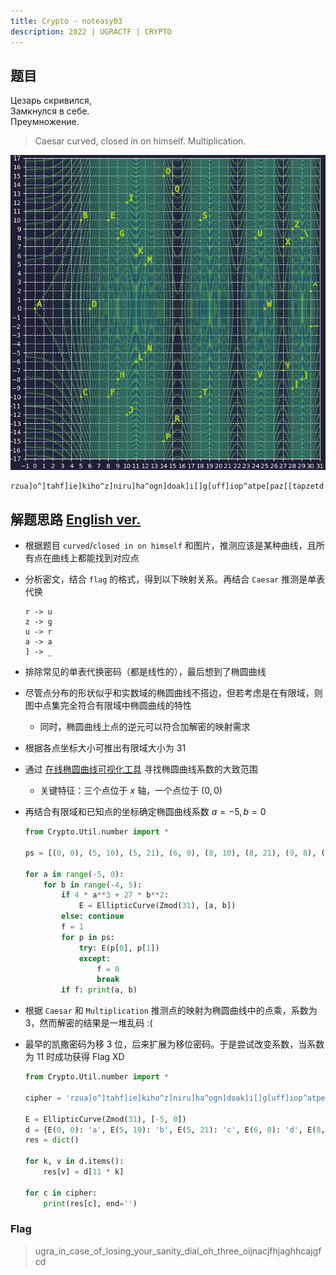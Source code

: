 ```yaml
---
title: Crypto - noteasy03
description: 2022 | UGRACTF | CRYPTO
---
```


## 题目

Цезарь скривился,<br>
Замкнулся в себе.<br>
Преумножение. 

> Caesar curved, closed in on himself. Multiplication.

![点图](img/noteasy0301.png)

```
rzua]o^]tahf]ie]kiho^z]niru]ha^ogn]doak]i[]g[uff]iop^atpe[paz[[tapzetd
```

## 解题思路 [English ver.](https://sekai.team/blog/ugra-ctf-quals-2022/noteasy03/)

- 根据题目 `curved`/`closed in on himself` 和图片，推测应该是某种曲线，且所有点在曲线上都能找到对应点
- 分析密文，结合 `flag` 的格式，得到以下映射关系。再结合 `Caesar` 推测是单表代换

    ```
    r -> u
    z -> g
    u -> r
    a -> a
    ] -> _
    ```

- 排除常见的单表代换密码（都是线性的），最后想到了椭圆曲线
- 尽管点分布的形状似乎和实数域的椭圆曲线不搭边，但若考虑是在有限域，则图中点集完全符合有限域中椭圆曲线的特性
    - 同时，椭圆曲线上点的逆元可以符合加解密的映射需求
- 根据各点坐标大小可推出有限域大小为 $31$
- 通过 [在线椭圆曲线可视化工具](https://www.desmos.com/calculator/ialhd71we3) 寻找椭圆曲线系数的大致范围
    - 关键特征：三个点位于 $x$ 轴，一个点位于 $(0, 0)$
- 再结合有限域和已知点的坐标确定椭圆曲线系数 $a=-5,b=0$

    ```py
    from Crypto.Util.number import *

    ps = [(0, 0), (5, 10), (5, 21), (6, 0), (8, 10), (8, 21), (9, 8), (9, 23), (10, 12), (10, 19), (11, 6), (11, 25), (12, 5), (12, 26), (14, 15), (14, 16), (15, 13), (15, 18), (18, 10), (18, 21), (24, 8), (24, 23), (25, 0), (27, 7), (27, 24), (28, 9), (28, 22), (29, 8), (29, 23), (30, 2), (30, 29)]

    for a in range(-5, 0):
        for b in range(-4, 5):
            if 4 * a**3 + 27 * b**2:
                E = EllipticCurve(Zmod(31), [a, b])
            else: continue
            f = 1
            for p in ps:
                try: E(p[0], p[1])
                except:
                    f = 0
                    break
            if f: print(a, b)
    ```

- 根据 `Caesar` 和 `Multiplication` 推测点的映射为椭圆曲线中的点乘，系数为 $3$，然而解密的结果是一堆乱码 :(
- 最早的凯撒密码为移 $3$ 位，后来扩展为移位密码。于是尝试改变系数，当系数为 $11$ 时成功获得 Flag XD

    ```py
    from Crypto.Util.number import *

    cipher = 'rzua]o^]tahf]ie]kiho^z]niru]ha^ogn]doak]i[]g[uff]iop^atpe[paz[[tapzetd'

    E = EllipticCurve(Zmod(31), [-5, 0])
    d = {E(0, 0): 'a', E(5, 10): 'b', E(5, 21): 'c', E(6, 0): 'd', E(8, 10): 'e', E(8, 21): 'f', E(9, 8): 'g', E(9, 23): 'h', E(10, 12): 'i', E(10, 19): 'j', E(11, 6): 'k', E(11, 25): 'l', E(12, 5): 'm', E(12, 26): 'n', E(14, 15): 'o', E(14, 16): 'p', E(15, 13): 'q', E(15, 18): 'r', E(18, 10): 's', E(18, 21): 't', E(24, 8): 'u', E(24, 23): 'v', E(25, 0): 'w', E(27, 7): 'x', E(27, 24): 'y', E(28, 9): 'z', E(28, 22): '[', E(29, 8): '\\', E(29, 23): ']', E(30, 2): '^', E(30, 29): '_'}
    res = dict()

    for k, v in d.items():
        res[v] = d[11 * k]

    for c in cipher:
        print(res[c], end='')
    ```

### Flag

> ugra_in_case_of_losing_your_sanity_dial_oh_three_oijnacjfhjaghhcajgfcd